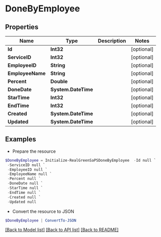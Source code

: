 # DoneByEmployee
## Properties

Name | Type | Description | Notes
------------ | ------------- | ------------- | -------------
**Id** | **Int32** |  | [optional] 
**ServiceID** | **Int32** |  | [optional] 
**EmployeeID** | **String** |  | [optional] 
**EmployeeName** | **String** |  | [optional] 
**Percent** | **Double** |  | [optional] 
**DoneDate** | **System.DateTime** |  | [optional] 
**StarTime** | **Int32** |  | [optional] 
**EndTime** | **Int32** |  | [optional] 
**Created** | **System.DateTime** |  | [optional] 
**Updated** | **System.DateTime** |  | [optional] 

## Examples

- Prepare the resource
```powershell
$DoneByEmployee = Initialize-RealGreenSaPSDoneByEmployee  -Id null `
 -ServiceID null `
 -EmployeeID null `
 -EmployeeName null `
 -Percent null `
 -DoneDate null `
 -StarTime null `
 -EndTime null `
 -Created null `
 -Updated null
```

- Convert the resource to JSON
```powershell
$DoneByEmployee | ConvertTo-JSON
```

[[Back to Model list]](../README.md#documentation-for-models) [[Back to API list]](../README.md#documentation-for-api-endpoints) [[Back to README]](../README.md)

